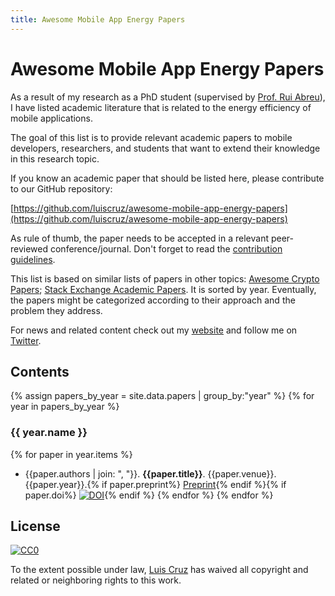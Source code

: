 ```yaml
---
title: Awesome Mobile App Energy Papers
---
```


# Awesome Mobile App Energy Papers

As a result of my research as a PhD student (supervised by [Prof. Rui Abreu](https://ruimaranhao.com)), I have listed academic literature that is related to the energy efficiency of mobile applications.

The goal of this list is to provide relevant academic papers to mobile developers, researchers, and students that want to extend their knowledge in this research topic.

If you know an academic paper that should be listed here, please contribute to our GitHub repository: 

[https://github.com/luiscruz/awesome-mobile-app-energy-papers](https://github.com/luiscruz/awesome-mobile-app-energy-papers)

As rule of thumb, the paper needs to be accepted in a relevant peer-reviewed conference/journal. Don't forget to read the [contribution guidelines](contributing.md).

This list is based on similar lists of papers in other topics: [Awesome Crypto Papers](https://github.com/pFarb/awesome-crypto-papers); [Stack Exchange Academic Papers](https://meta.stackexchange.com/questions/134495/academic-papers-using-stack-exchange-data). It is sorted by year. Eventually, the papers might be categorized according to their approach and the problem they address.

For news and related content check out my [website](https://luiscruz.github.io/) and follow me on [Twitter](https://twitter.com/luismcruz).

## Contents

{% assign papers_by_year = site.data.papers | group_by:"year" %}
{% for year in papers_by_year %}
### {{ year.name }}

{% for paper in year.items %}
- {{paper.authors | join: ", "}}. **{{paper.title}}**. {{paper.venue}}. {{paper.year}}.{% if paper.preprint%} [Preprint]({{paper.preprint}}){% endif %}{% if paper.doi%} [![DOI](https://data.caltech.edu/badge/doi/{{paper.doi}}.svg)](https://doi.org/{{paper.doi}}){% endif %}
{% endfor %}
{% endfor %}

## License

[![CC0](http://mirrors.creativecommons.org/presskit/buttons/88x31/svg/cc-zero.svg)](https://creativecommons.org/publicdomain/zero/1.0/)

To the extent possible under law, [Luis Cruz](https://luiscruz.github.io) has waived all copyright and related or neighboring rights to this work.